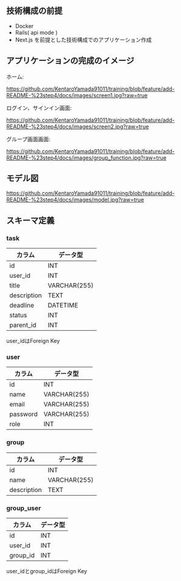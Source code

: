 ## 技術構成の前提
- Docker
- Rails( api mode )
- Next.js
を前提とした技術構成でのアプリケーション作成

## アプリケーションの完成のイメージ
ホーム:

https://github.com/KentaroYamada91011/training/blob/feature/add-README-%23step4/docs/images/screen1.jpg?raw=true

ログイン、サインイン画面:

https://github.com/KentaroYamada91011/training/blob/feature/add-README-%23step4/docs/images/screen2.jpg?raw=true

グループ画面画面:

https://github.com/KentaroYamada91011/training/blob/feature/add-README-%23step4/docs/images/group_function.jpg?raw=true


## モデル図
https://github.com/KentaroYamada91011/training/blob/feature/add-README-%23step4/docs/images/model.jpg?raw=true


## スキーマ定義
### task
|  カラム  |  データ型  |
| ---- | ---- |
|  id  |  INT  |
|  user_id  |  INT  |
|  title  |  VARCHAR(255)  |
|  description  |  TEXT  |
|  deadline  |  DATETIME  |
|  status  |  INT  |
|  parent_id  |  INT  |

user_idはForeign Key

### user
|  カラム  |  データ型  |
| ---- | ---- |
|  id  |  INT  |
|  name  |  VARCHAR(255)  |
|  email  |  VARCHAR(255)  |
|  password  |  VARCHAR(255)  |
|  role  |  INT  |

### group
|  カラム  |  データ型  |
| ---- | ---- |
|  id  |  INT  |
|  name  |  VARCHAR(255)  |
|  description  |  TEXT  |

### group_user
|  カラム  |  データ型  |
| ---- | ---- |
|  id  |  INT  |
|  user_id  |  INT  |
|  group_id  |  INT  |

user_idとgroup_idはForeign Key
